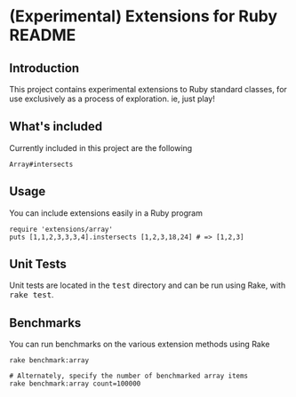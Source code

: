 # (Experimental) Extensions for Ruby README

## Introduction

This project contains experimental extensions to Ruby standard classes, for use exclusively as a process of exploration. ie, just play!

## What's included

Currently included in this project are the following
  
    Array#intersects
  
## Usage

You can include extensions easily in a Ruby program

    require 'extensions/array'
    puts [1,1,2,3,3,3,4].instersects [1,2,3,18,24] # => [1,2,3]
  
## Unit Tests

Unit tests are located in the <tt>test</tt> directory and can be run using Rake, with <tt>rake test</tt>.

## Benchmarks

You can run benchmarks on the various extension methods using Rake
    
    rake benchmark:array
    
    # Alternately, specify the number of benchmarked array items
    rake benchmark:array count=100000
    
